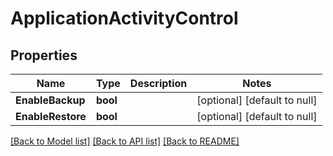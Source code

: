 # ApplicationActivityControl

## Properties
Name | Type | Description | Notes
------------ | ------------- | ------------- | -------------
**EnableBackup** | **bool** |  | [optional] [default to null]
**EnableRestore** | **bool** |  | [optional] [default to null]

[[Back to Model list]](../README.md#documentation-for-models) [[Back to API list]](../README.md#documentation-for-api-endpoints) [[Back to README]](../README.md)

